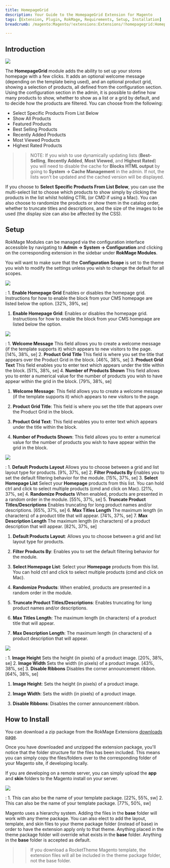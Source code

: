 ```yaml
---
title: HomepageGrid
description: Your Guide to the HomepageGrid Extension for Magento
tags: [Extension, Plugin, RokMage, Requirements, Setup, Installation]
breadcrumb: /magento:Magento/!extensions:Extensions/!homepagegrid:HomepageGrid

---
```


Introduction
-----

![][demo]

The **HomepageGrid** module adds the ability to set up your stores homepage with a few clicks. It adds an optional welcome message (depending on the template being used), and an optional product grid, showing a selection of products, all defined from the configuration section. Using the configuration section in the admin, it is possible to define how many products to show, whether to show as a list or a grid by default, and to decide how the products are filtered. You can choose from the following:

* Select Specific Products From List Below
* Show All Products
* Featured Products
* Best Selling Products
* Recently Added Products
* Most Viewed Products
* Highest Rated Products

>> NOTE: If you wish to use dynamically updating lists (﻿**Best-Selling**, **Recently Added**, **Most Viewed**, and **Highest Rated﻿**)﻿ you will need to disable the cache for **Blocks HTML output** by going to **System -> Cache Management** in the admin. If not, the lists won't be updated and the cached version will be displayed.

If you choose to **Select Specific Products From List Below**, you can use the multi-select list to choose which products to show simply by clicking the products in the list whilst holding CTRL (or CMD if using a Mac). You can also choose to randomize the products or show them in the catalog order, whether to truncate titles and descriptions, and the size of the images to be used (the display size can also be affected by the CSS).

Setup
-----

RokMage Modules can be managed via the configuration interface accessible by navigating to **Admin -> System -> Configuration** and clicking on the corresponding extension in the sidebar under **RokMage Modules**. 

You will want to make sure that the **Configuration Scope** is set to the theme you wish to modify the settings unless you wish to change the default for all scopes.

![][extension1]

:	1. **Enable Homepage Grid** Enables or disables the homepage grid. Instructions for how to enable the block from your CMS homepage are listed below the option. [32%, 39%, se]

1. **Enable Homepage Grid**: Enables or disables the homepage grid. Instructions for how to enable the block from your CMS homepage are listed below the option.

![][extension2]

:	1. **Welcome Message** This field allows you to create a welcome message (if the template supports it) which appears to new visitors to the page. [14%, 38%, se]
	2. **Product Grid Title** This field is where you set the title that appears over the Product Grid in the block. [46%, 38%, se]
	3. **Product Grid Text** This field enables you to enter text which appears under the title within the block. [51%, 38%, se]
	4. **Number of Products Shown** This field allows you to enter a numerical value for the number of products you wish to have appear within the grid in the block. [79%, 38%, se]

1. **Welcome Message**: This field allows you to create a welcome message (if the template supports it) which appears to new visitors to the page.

2. **Product Grid Title**: This field is where you set the title that appears over the Product Grid in the block.

3. **Product Grid Text**: This field enables you to enter text which appears under the title within the block.

4. **Number of Products Shown**: This field allows you to enter a numerical value for the number of products you wish to have appear within the grid in the block.

![][extension3]

:	1. **Default Products Layout** Allows you to choose between a grid and list layout type for products. [9%, 37%, se]
	2. **Filter Products By** Enables you to set the default filtering behavior for the module. [15%, 37%, se]
	3. **Select Homepage List** Select your **Homepage** products from this list. You can hold ctrl and click to select multiple products (cmd and click on Mac). [21%, 37%, se]
	4. **Randomize Products** When enabled, products are presented in a random order in the module. [55%, 37%, se]
	5. **Truncate Product Titles/Descriptions** Enables truncating for long product names and/or descriptions. [65%, 37%, se]
	6. **Max Titles Length** The maximum length (in characters) of a product title that will appear. [74%, 37%, se]
	7. **Max Description Length** The maximum length (in characters) of a product description that will appear. [82%, 37%, se]

1. **Default Products Layout**: Allows you to choose between a grid and list layout type for products.

2. **Filter Products By**: Enables you to set the default filtering behavior for the module. 

3. **Select Homepage List**: Select your **Homepage** products from this list. You can hold ctrl and click to select multiple products (cmd and click on Mac). 

4. **Randomize Products**: When enabled, products are presented in a random order in the module. 

5. **Truncate Product Titles/Descriptions**: Enables truncating for long product names and/or descriptions. 

6. **Max Titles Length**: The maximum length (in characters) of a product title that will appear. 

7. **Max Description Length**: The maximum length (in characters) of a product description that will appear. 

![][extension4]

:	1. **Image Height** Sets the height (in pixels) of a product image. [20%, 38%, se]
	2. **Image Width** Sets the width (in pixels) of a product image. [43%, 38%, se]
	3. **Disable Ribbons** Disables the corner announcement ribbon. [64%, 38%, se]

1. **Image Height**: Sets the height (in pixels) of a product image.

2. **Image Width**: Sets the width (in pixels) of a product image.

3. **Disable Ribbons**: Disables the corner announcement ribbon.

How to Install
-----

You can download a zip package from the RokMage Extensions [downloads page][download].

Once you have downloaded and unzipped the extension package, you'll notice that the folder structure for the files has been included. This means you can simply copy the files/folders over to the corresponding folder of your Magento site, if developing locally. 

If you are developing on a remote server, you can simply upload the **app** and **skin** folders to the Magento install on your server.

![][installation]

:	1. This can also be the name of your template package. [22%, 55%, sw]
	2. This can also be the name of your template package. [77%, 50%, sw]

Magento uses a hierarchy system. Adding the files in the **base** folder will work with any theme package. You can also elect to add the layout, template, and skin files to your theme package folder (instead of base) in order to have the extension apply only to that theme. Anything placed in the theme package folder will override what exists in the **base** folder. Anything in the **base** folder is accepted as default.

>> If you download a RocketTheme Magento template, the extension files will all be included in the theme package folder, not the base folder.

[installation]: assets/installation.jpg
[download]: http://www.rockettheme.com/magento-downloads/1807-extension
[extension1]: assets/extension_1.jpeg
[extension2]: assets/extension_2.jpeg
[extension3]: assets/extension_3.jpeg
[extension4]: assets/extension_4.jpeg
[demo]: assets/demo_homepagegrid.jpg